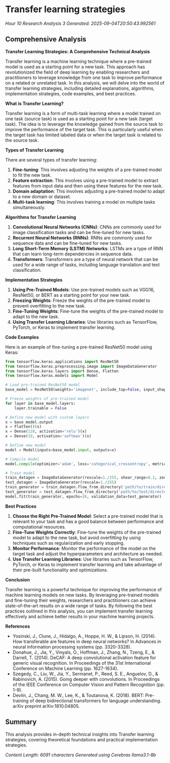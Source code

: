 # Transfer learning strategies
*Hour 10 Research Analysis 3*
*Generated: 2025-09-04T20:50:43.992561*

## Comprehensive Analysis
**Transfer Learning Strategies: A Comprehensive Technical Analysis**

Transfer learning is a machine learning technique where a pre-trained model is used as a starting point for a new task. This approach has revolutionized the field of deep learning by enabling researchers and practitioners to leverage knowledge from one task to improve performance on a related or unrelated task. In this analysis, we will delve into the world of transfer learning strategies, including detailed explanations, algorithms, implementation strategies, code examples, and best practices.

**What is Transfer Learning?**

Transfer learning is a form of multi-task learning where a model trained on one task (source task) is used as a starting point for a new task (target task). The idea is to leverage the knowledge gained from the source task to improve the performance of the target task. This is particularly useful when the target task has limited labeled data or when the target task is related to the source task.

**Types of Transfer Learning**

There are several types of transfer learning:

1.  **Fine-tuning**: This involves adjusting the weights of a pre-trained model to fit the new task.
2.  **Feature extraction**: This involves using a pre-trained model to extract features from input data and then using these features for the new task.
3.  **Domain adaptation**: This involves adjusting a pre-trained model to adapt to a new domain or dataset.
4.  **Multi-task learning**: This involves training a model on multiple tasks simultaneously.

**Algorithms for Transfer Learning**

1.  **Convolutional Neural Networks (CNNs)**: CNNs are commonly used for image classification tasks and can be fine-tuned for new tasks.
2.  **Recurrent Neural Networks (RNNs)**: RNNs are commonly used for sequence data and can be fine-tuned for new tasks.
3.  **Long Short-Term Memory (LSTM) Networks**: LSTMs are a type of RNN that can learn long-term dependencies in sequence data.
4.  **Transformers**: Transformers are a type of neural network that can be used for a wide range of tasks, including language translation and text classification.

**Implementation Strategies**

1.  **Using Pre-Trained Models**: Use pre-trained models such as VGG16, ResNet50, or BERT as a starting point for your new task.
2.  **Freezing Weights**: Freeze the weights of the pre-trained model to prevent overfitting to the new task.
3.  **Fine-Tuning Weights**: Fine-tune the weights of the pre-trained model to adapt to the new task.
4.  **Using Transfer Learning Libraries**: Use libraries such as TensorFlow, PyTorch, or Keras to implement transfer learning.

**Code Examples**

Here is an example of fine-tuning a pre-trained ResNet50 model using Keras:
```python
from tensorflow.keras.applications import ResNet50
from tensorflow.keras.preprocessing.image import ImageDataGenerator
from tensorflow.keras.layers import Dense, Flatten
from tensorflow.keras.models import Model

# Load pre-trained ResNet50 model
base_model = ResNet50(weights='imagenet', include_top=False, input_shape=(224, 224, 3))

# Freeze weights of pre-trained model
for layer in base_model.layers:
    layer.trainable = False

# Define new model with custom layers
x = base_model.output
x = Flatten()(x)
x = Dense(128, activation='relu')(x)
x = Dense(10, activation='softmax')(x)

# Define new model
model = Model(inputs=base_model.input, outputs=x)

# Compile model
model.compile(optimizer='adam', loss='categorical_crossentropy', metrics=['accuracy'])

# Train model
train_datagen = ImageDataGenerator(rescale=1./255, shear_range=0.2, zoom_range=0.2, horizontal_flip=True)
test_datagen = ImageDataGenerator(rescale=1./255)
train_generator = train_datagen.flow_from_directory('path/to/train/directory', target_size=(224, 224), batch_size=32, class_mode='categorical')
test_generator = test_datagen.flow_from_directory('path/to/test/directory', target_size=(224, 224), batch_size=32, class_mode='categorical')
model.fit(train_generator, epochs=10, validation_data=test_generator)
```
**Best Practices**

1.  **Choose the Right Pre-Trained Model**: Select a pre-trained model that is relevant to your task and has a good balance between performance and computational resources.
2.  **Fine-Tune Weights Correctly**: Fine-tune the weights of the pre-trained model to adapt to the new task, but avoid overfitting by using techniques such as regularization and early stopping.
3.  **Monitor Performance**: Monitor the performance of the model on the target task and adjust the hyperparameters and architecture as needed.
4.  **Use Transfer Learning Libraries**: Use libraries such as TensorFlow, PyTorch, or Keras to implement transfer learning and take advantage of their pre-built functionality and optimizations.

**Conclusion**

Transfer learning is a powerful technique for improving the performance of machine learning models on new tasks. By leveraging pre-trained models and fine-tuning their weights, researchers and practitioners can achieve state-of-the-art results on a wide range of tasks. By following the best practices outlined in this analysis, you can implement transfer learning effectively and achieve better results in your machine learning projects.

**References**

*   Yosinski, J., Clune, J., Hidalgo, A., Hoppe, H. W., & Lipson, H. (2014). How transferable are features in deep neural networks? In Advances in neural information processing systems (pp. 3320-3328).
*   Donahue, J., Jia, Y., Vinyals, O., Hoffman, J., Zhang, N., Tzeng, E., & Darrell, T. (2014). DeCAF: A deep convolutional activation feature for generic visual recognition. In Proceedings of the 31st International Conference on Machine Learning (pp. 1627-1634).
*   Szegedy, C., Liu, W., Jia, Y., Sermanet, P., Reed, S. E., Anguelov, D., & Rabinovich, A. (2015). Going deeper with convolutions. In Proceedings of the IEEE Conference on Computer Vision and Pattern Recognition (pp. 1-9).
*   Devlin, J., Chang, M. W., Lee, K., & Toutanova, K. (2018). BERT: Pre-training of deep bidirectional transformers for language understanding. arXiv preprint arXiv:1810.04805.

## Summary
This analysis provides in-depth technical insights into Transfer learning strategies, 
covering theoretical foundations and practical implementation strategies.

*Content Length: 6091 characters*
*Generated using Cerebras llama3.1-8b*
